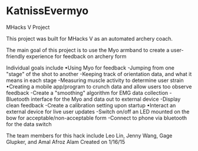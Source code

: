 # KatnissEvermyo
MHacks V Project

This project was built for MHacks V as an automated archery coach.

The main goal of this project is to use the Myo armband to create a user-friendly experience for feedback on archery form

Individual goals include
  •Using Myo for feedback
     -Jumping from one "stage" of the shot to another
     -Keeping track of orientation data, and what it means in each stage
     -Measuring muscle activity to determine user strain
  •Creating a mobile app/program to crunch data and allow users too observe feedback
     -Create a "smoothing" algorithm for EMG data collection
     -Bluetooth interface for the Myo and data out to external device
     -Display clean feedback
     -Create a calibration setting upon startup
  •Interact an external device for live user updates
     -Switch on/off an LED mounted on the bow for acceptable/non-acceptable form
     -Connect to phone via bluetooth for the data switch

The team members for this hack include Leo Lin, Jenny Wang, Gage Glupker, and Amal Afroz Alam
Created on 1/16/15
